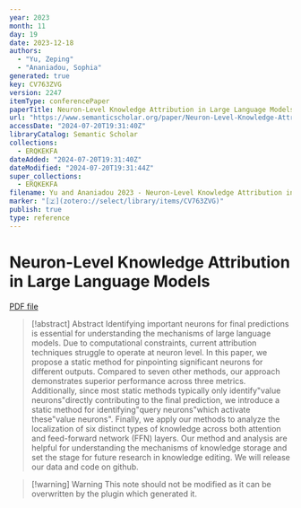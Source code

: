 ```yaml
---
year: 2023
month: 11
day: 19
date: 2023-12-18
authors:
  - "Yu, Zeping"
  - "Ananiadou, Sophia"
generated: true
key: CV763ZVG
version: 2247
itemType: conferencePaper
paperTitle: Neuron-Level Knowledge Attribution in Large Language Models
url: "https://www.semanticscholar.org/paper/Neuron-Level-Knowledge-Attribution-in-Large-Models-Yu-Ananiadou/9af3c1be7a4cfd38f10b9373e4623f4b64d467cd"
accessDate: "2024-07-20T19:31:40Z"
libraryCatalog: Semantic Scholar
collections:
  - ERQKEKFA
dateAdded: "2024-07-20T19:31:40Z"
dateModified: "2024-07-20T19:31:44Z"
super_collections:
  - ERQKEKFA
filename: Yu and Ananiadou 2023 - Neuron-Level Knowledge Attribution in Large Language Models.pdf
marker: "[🇿](zotero://select/library/items/CV763ZVG)"
publish: true
type: reference
---
```

# Neuron-Level Knowledge Attribution in Large Language Models

[PDF file](/Papers/PDFs/Yu%20and%20Ananiadou%202023%20-%20Neuron-Level%20Knowledge%20Attribution%20in%20Large%20Language%20Models.pdf)

> [!abstract] Abstract
> Identifying important neurons for final predictions is essential for understanding the mechanisms of large language models. Due to computational constraints, current attribution techniques struggle to operate at neuron level. In this paper, we propose a static method for pinpointing significant neurons for different outputs. Compared to seven other methods, our approach demonstrates superior performance across three metrics. Additionally, since most static methods typically only identify"value neurons"directly contributing to the final prediction, we introduce a static method for identifying"query neurons"which activate these"value neurons". Finally, we apply our methods to analyze the localization of six distinct types of knowledge across both attention and feed-forward network (FFN) layers. Our method and analysis are helpful for understanding the mechanisms of knowledge storage and set the stage for future research in knowledge editing. We will release our data and code on github.

>[!warning] Warning
> This note should not be modified as it can be overwritten by the plugin which generated it.

